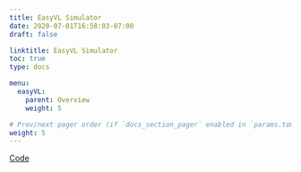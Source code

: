 ```yaml
---
title: EasyVL Simulator
date: 2020-07-01T16:58:03-07:00
draft: false

linktitle: EasyVL Simulator
toc: true
type: docs

menu:
  easyVL:
    parent: Overview
    weight: 5

# Prev/next pager order (if `docs_section_pager` enabled in `params.toml`)
weight: 5
---
```


[Code](https://github.com/xiaomuliu/EasyVLsimulator/tree/master/EasyVLSimulator)